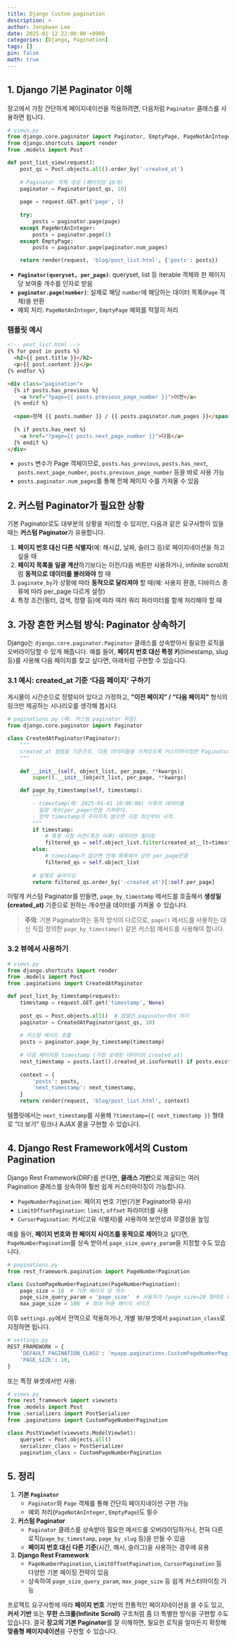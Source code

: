 ```yaml
---
title: Django Custom pagination
description: >
author: Jongkwan Lee
date: 2025-01-12 22:00:00 +0900
categories: [Django, Pagination]
tags: []
pin: false
math: true
---
```


## 1. Django 기본 Paginator 이해

장고에서 가장 간단하게 페이지네이션을 적용하려면, 다음처럼 `Paginator` 클래스를 사용하면 됩니다.

```python
# views.py
from django.core.paginator import Paginator, EmptyPage, PageNotAnInteger
from django.shortcuts import render
from .models import Post

def post_list_view(request):
    post_qs = Post.objects.all().order_by('-created_at')
    
    # Paginator 객체 생성 (페이지당 10개)
    paginator = Paginator(post_qs, 10)
    
    page = request.GET.get('page', 1)
    
    try:
        posts = paginator.page(page)
    except PageNotAnInteger:
        posts = paginator.page(1)
    except EmptyPage:
        posts = paginator.page(paginator.num_pages)

    return render(request, 'blog/post_list.html', {'posts': posts})
```

- **`Paginator(queryset, per_page)`**: queryset, list 등 iterable 객체와 한 페이지당 보여줄 개수를 인자로 받음  
- **`paginator.page(number)`**: 실제로 해당 `number`에 해당하는 데이터 목록(`Page` 객체)을 반환  
- 예외 처리: `PageNotAnInteger`, `EmptyPage` 예외를 적절히 처리  

### 템플릿 예시

```html
<!-- post_list.html -->
{% for post in posts %}
  <h2>{{ post.title }}</h2>
  <p>{{ post.content }}</p>
{% endfor %}

<div class="pagination">
  {% if posts.has_previous %}
    <a href="?page={{ posts.previous_page_number }}">이전</a>
  {% endif %}
  
  <span>현재 {{ posts.number }} / {{ posts.paginator.num_pages }}</span>
  
  {% if posts.has_next %}
    <a href="?page={{ posts.next_page_number }}">다음</a>
  {% endif %}
</div>
```

- `posts` 변수가 Page 객체이므로, `posts.has_previous`, `posts.has_next`, `posts.next_page_number`, `posts.previous_page_number` 등을 바로 사용 가능  
- `posts.paginator.num_pages`를 통해 전체 페이지 수를 가져올 수 있음  



## 2. 커스텀 Paginator가 필요한 상황

기본 Paginator로도 대부분의 상황을 처리할 수 있지만, 다음과 같은 요구사항이 있을 때는 **커스텀 Paginator**가 유용합니다.

1. **페이지 번호 대신 다른 식별자**(예: 해시값, 날짜, 슬러그 등)로 페이지네이션을 하고 싶을 때  
2. **페이지 목록을 일괄 계산**하기보다는 이전/다음 버튼만 사용하거나, infinite scroll처럼 **동적으로 데이터를 불러와야** 할 때  
3. `paginate_by`가 상황에 따라 **동적으로 달라져야** 할 때(예: 사용자 환경, 디바이스 종류에 따라 per_page 다르게 설정)  
4. 특정 조건(필터, 검색, 정렬 등)에 따라 여러 쿼리 파라미터를 함께 처리해야 할 때  


## 3. 가장 흔한 커스텀 방식: Paginator 상속하기

Django는 `django.core.paginator.Paginator` 클래스를 상속받아서 필요한 로직을 오버라이딩할 수 있게 해줍니다. 예를 들어, **페이지 번호 대신 특정 키**(timestamp, slug 등)를 사용해 다음 페이지를 찾고 싶다면, 아래처럼 구현할 수 있습니다.

### 3.1 예시: created_at 기준 ‘다음 페이지’ 구하기

게시물이 시간순으로 정렬되어 있다고 가정하고, **“이전 페이지” / “다음 페이지”** 형식의 링크만 제공하는 시나리오를 생각해 봅시다.

```python
# paginations.py (예: 커스텀 paginator 파일)
from django.core.paginator import Paginator

class CreatedAtPaginator(Paginator):
    """
    created_at 컬럼을 기준으로, 다음 데이터들을 가져오도록 커스터마이징한 Paginator
    """
    
    def __init__(self, object_list, per_page, **kwargs):
        super().__init__(object_list, per_page, **kwargs)

    def page_by_timestamp(self, timestamp):
        """
        - timestamp(예: 2025-01-01 10:00:00) 이후의 데이터를
          일정 개수(per_page)만큼 가져온다.
        - 만약 timestamp가 주어지지 않으면 가장 최신부터 시작.
        """
        if timestamp:
            # 특정 시점 이전(혹은 이후) 데이터만 필터링
            filtered_qs = self.object_list.filter(created_at__lt=timestamp)
        else:
            # timestamp가 없으면 전체 목록에서 상위 per_page만큼
            filtered_qs = self.object_list
        
        # 실제로 슬라이싱
        return filtered_qs.order_by('-created_at')[:self.per_page]
```

이렇게 커스텀 Paginator를 만들면, `page_by_timestamp` 메서드를 호출해서 **생성일(created_at)** 기준으로 원하는 개수만큼 데이터를 가져올 수 있습니다.

> **주의**: 기본 Paginator와는 동작 방식이 다르므로, `page()` 메서드를 사용하는 대신 직접 정의한 `page_by_timestamp()` 같은 커스텀 메서드를 사용해야 합니다.

### 3.2 뷰에서 사용하기

```python
# views.py
from django.shortcuts import render
from .models import Post
from .paginations import CreatedAtPaginator

def post_list_by_timestamp(request):
    timestamp = request.GET.get('timestamp', None)
    
    post_qs = Post.objects.all()  # 정렬은 paginator에서 처리
    paginator = CreatedAtPaginator(post_qs, 10)
    
    # 커스텀 메서드 호출
    posts = paginator.page_by_timestamp(timestamp)
    
    # 다음 페이지용 timestamp (가장 오래된 데이터의 created_at)
    next_timestamp = posts.last().created_at.isoformat() if posts.exists() else None
    
    context = {
        'posts': posts,
        'next_timestamp': next_timestamp,
    }
    return render(request, 'blog/post_list.html', context)
```

템플릿에서는 `next_timestamp`를 사용해 `?timestamp={{ next_timestamp }}` 형태로 “더 보기” 링크나 AJAX 콜을 구현할 수 있습니다.


## 4. Django Rest Framework에서의 Custom Pagination

Django Rest Framework(DRF)를 쓴다면, **클래스 기반**으로 제공되는 여러 Pagination 클래스를 상속하여 훨씬 쉽게 커스터마이징이 가능합니다.

- `PageNumberPagination`: 페이지 번호 기반(기본 Paginator와 유사)  
- `LimitOffsetPagination`: `limit`, `offset` 파라미터를 사용  
- `CursorPagination`: 커서(고유 식별자)를 사용하여 보안성과 무결성을 높임  

예를 들어, **페이지 번호와 한 페이지 사이즈를 동적으로 제어**하고 싶다면, `PageNumberPagination`를 상속 받아서 `page_size_query_param`을 지정할 수도 있습니다.

```python
# paginations.py
from rest_framework.pagination import PageNumberPagination

class CustomPageNumberPagination(PageNumberPagination):
    page_size = 10  # 기본 페이지 당 개수
    page_size_query_param = 'page_size'  # 사용자가 ?page_size=20 형태로 요청 가능
    max_page_size = 100  # 최대 허용 페이지 사이즈
```

이후 `settings.py`에서 전역으로 적용하거나, 개별 뷰/뷰셋에서 `pagination_class`로 지정하면 됩니다.

```python
# settings.py
REST_FRAMEWORK = {
    'DEFAULT_PAGINATION_CLASS': 'myapp.paginations.CustomPageNumberPagination',
    'PAGE_SIZE': 10,
}
```

또는 특정 뷰셋에서만 사용:

```python
# views.py
from rest_framework import viewsets
from .models import Post
from .serializers import PostSerializer
from .paginations import CustomPageNumberPagination

class PostViewSet(viewsets.ModelViewSet):
    queryset = Post.objects.all()
    serializer_class = PostSerializer
    pagination_class = CustomPageNumberPagination
```


## 5. 정리

1. **기본 `Paginator`**  
   - `Paginator`와 `Page` 객체를 통해 간단히 페이지네이션 구현 가능  
   - 예외 처리(`PageNotAnInteger`, `EmptyPage`)도 필수  
2. **커스텀 Paginator**  
   - `Paginator` 클래스를 상속받아 필요한 메서드를 오버라이딩하거나, 전혀 다른 로직(`page_by_timestamp`, `page_by_slug` 등)을 만들 수 있음  
   - **페이지 번호 대신 다른 기준**(시간, 해시, 슬러그)을 사용하는 경우에 유용  
3. **Django Rest Framework**  
   - `PageNumberPagination`, `LimitOffsetPagination`, `CursorPagination` 등 다양한 기본 페이징 전략이 있음  
   - 상속하여 `page_size_query_param`, `max_page_size` 등 쉽게 커스터마이징 가능  

프로젝트 요구사항에 따라 **페이지 번호** 기반의 전통적인 페이지네이션을 쓸 수도 있고, **커서 기반** 또는 **무한 스크롤(Infinite Scroll)** 구조처럼 좀 더 특별한 방식을 구현할 수도 있습니다. 결국 **장고의 기본 Paginator**를 잘 이해하면, 필요한 로직을 얼마든지 확장해 **맞춤형 페이지네이션**을 구현할 수 있습니다.